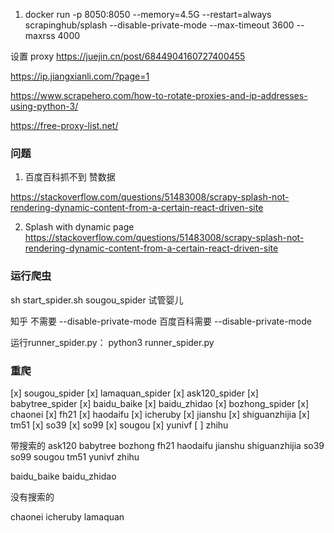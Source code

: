 1. docker run -p 8050:8050 --memory=4.5G  --restart=always scrapinghub/splash --disable-private-mode --max-timeout 3600 --maxrss 4000


设置 proxy
https://juejin.cn/post/6844904160727400455

https://ip.jiangxianli.com/?page=1

https://www.scrapehero.com/how-to-rotate-proxies-and-ip-addresses-using-python-3/

https://free-proxy-list.net/


### 问题
1. 百度百科抓不到 赞数据

https://stackoverflow.com/questions/51483008/scrapy-splash-not-rendering-dynamic-content-from-a-certain-react-driven-site


2. Splash with dynamic page
https://stackoverflow.com/questions/51483008/scrapy-splash-not-rendering-dynamic-content-from-a-certain-react-driven-site

### 运行爬虫

sh start_spider.sh sougou_spider 试管婴儿

知乎 不需要 --disable-private-mode
百度百科需要 --disable-private-mode

运行runner_spider.py： python3 runner_spider.py

### 重爬
[x] sougou_spider
[x] lamaquan_spider
[x] ask120_spider
[x] babytree_spider
[x] baidu_baike
[x] baidu_zhidao
[x] bozhong_spider
[x] chaonei
[x] fh21
[x] haodaifu
[x] icheruby
[x] jianshu
[x] shiguanzhijia
[x] tm51
[x] so39
[x] so99
[x] sougou
[x] yunivf
[ ] zhihu


带搜索的
ask120
babytree
bozhong
fh21
haodaifu
jianshu
shiguanzhijia
so39
so99
sougou
tm51
yunivf
zhihu


baidu_baike
baidu_zhidao

没有搜索的

chaonei
icheruby
lamaquan
